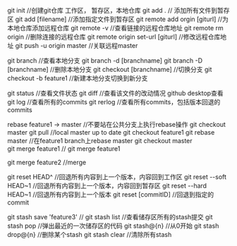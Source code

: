 git init //创建git仓库
工作区， 暂存区，本地仓库
git add . // 添加所有文件到暂存区
git add [filename]  //添加指定文件到暂存区
git remote add orgin [giturl]   //为本地仓库添加远程仓库
git remote -v //查看链接的远程仓库地址
git remote rm origin //删除连接的远程仓库
git remote origin set-url [giturl]  //修改远程仓库地址
git push -u origin master //关联远程master

git branch //查看本地分支
git branch -d [branchname]
git branch -D [branchname]  //删除本地分支
git checkout [branchname]    //切换分支
git checkout -b feature1 //新建本地分支切换到新分支

git status //查看文件状态
git diff //查看该文件的改动情况 github desktop查看
git log //查看所有的commits
git rerlog //查看所有commits，包括版本回退的commits

rebase feature1 -> master //不要站在公共分支上执行rebase操作
git checkout master
git pull //local master up to date
git checkout feature1
git rebase master //在feature1 branch上rebase master
git checkout master  
git merge feature1 // git merge feature1

git merge feature2 //merge

git reset HEAD^ //回退所有内容到上一个版本，内容回到工作区
git reset --soft HEAD~1 //回退所有内容到上一个版本，内容回到暂存区
git reset --hard HEAD~1 //回退所有内容到上一个版本
git reset [commitID]     //回退到指定的commit

git stash save 'feature3' //
git stash list //查看储存区所有的stash提交
git stash pop //弹出最近的一次储存区的代码
git stash@{n} //从0开始
git stash drop@{n} //删除某个stash
git stash clear //清除所有stash